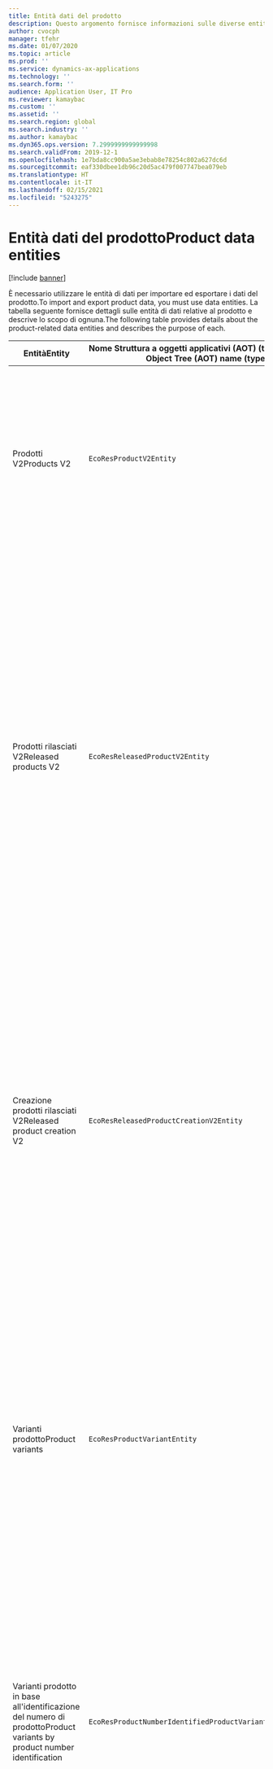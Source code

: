 ```yaml
---
title: Entità dati del prodotto
description: Questo argomento fornisce informazioni sulle diverse entità che possono essere utilizzate per importare ed esportare i dati di prodotto.
author: cvocph
manager: tfehr
ms.date: 01/07/2020
ms.topic: article
ms.prod: ''
ms.service: dynamics-ax-applications
ms.technology: ''
ms.search.form: ''
audience: Application User, IT Pro
ms.reviewer: kamaybac
ms.custom: ''
ms.assetid: ''
ms.search.region: global
ms.search.industry: ''
ms.author: kamaybac
ms.dyn365.ops.version: 7.2999999999999998
ms.search.validFrom: 2019-12-1
ms.openlocfilehash: 1e7bda8cc900a5ae3ebab8e78254c802a627dc6d
ms.sourcegitcommit: eaf330dbee1db96c20d5ac479f007747bea079eb
ms.translationtype: HT
ms.contentlocale: it-IT
ms.lasthandoff: 02/15/2021
ms.locfileid: "5243275"
---
```

# <a name="product-data-entities"></a><span data-ttu-id="6ab8f-103">Entità dati del prodotto</span><span class="sxs-lookup"><span data-stu-id="6ab8f-103">Product data entities</span></span>

[!include [banner](../includes/banner.md)]

<span data-ttu-id="6ab8f-104">È necessario utilizzare le entità di dati per importare ed esportare i dati del prodotto.</span><span class="sxs-lookup"><span data-stu-id="6ab8f-104">To import and export product data, you must use data entities.</span></span> <span data-ttu-id="6ab8f-105">La tabella seguente fornisce dettagli sulle entità di dati relative al prodotto e descrive lo scopo di ognuna.</span><span class="sxs-lookup"><span data-stu-id="6ab8f-105">The following table provides details about the product-related data entities and describes the purpose of each.</span></span>

| <span data-ttu-id="6ab8f-106">Entità</span><span class="sxs-lookup"><span data-stu-id="6ab8f-106">Entity</span></span> | <span data-ttu-id="6ab8f-107">Nome Struttura a oggetti applicativi (AOT) (tipo)</span><span class="sxs-lookup"><span data-stu-id="6ab8f-107">Application Object Tree (AOT) name (type)</span></span> | <span data-ttu-id="6ab8f-108">Note</span><span class="sxs-lookup"><span data-stu-id="6ab8f-108">Notes</span></span> |
|--------|-------------------------------------------|-------|
| <span data-ttu-id="6ab8f-109">Prodotti V2</span><span class="sxs-lookup"><span data-stu-id="6ab8f-109">Products V2</span></span> | `EcoResProductV2Entity` | <span data-ttu-id="6ab8f-110">Questa entità viene utilizzata per importare ed esportare prodotti specifici e rappresentazioni generali di prodotti condivisi.</span><span class="sxs-lookup"><span data-stu-id="6ab8f-110">This entity is used to import and export shared products-distinct products and product masters.</span></span> <span data-ttu-id="6ab8f-111">Permette di effettuare aggiornamenti.</span><span class="sxs-lookup"><span data-stu-id="6ab8f-111">It allows for updates.</span></span> <span data-ttu-id="6ab8f-112">Non supporta operazioni SQL basate su set.</span><span class="sxs-lookup"><span data-stu-id="6ab8f-112">It doesn't support set-based SQL operations.</span></span> <span data-ttu-id="6ab8f-113">È abilitata per Open Data Protocol (OData).</span><span class="sxs-lookup"><span data-stu-id="6ab8f-113">It's enabled for Open Data Protocol (OData).</span></span> |
| <span data-ttu-id="6ab8f-114">Prodotti rilasciati V2</span><span class="sxs-lookup"><span data-stu-id="6ab8f-114">Released products V2</span></span> | `EcoResReleasedProductV2Entity` | <span data-ttu-id="6ab8f-115">Questa entità viene utilizzata per importare ed esportare prodotti specifici e rappresentazioni generali di prodotti rilasciati.</span><span class="sxs-lookup"><span data-stu-id="6ab8f-115">This entity is used to import and export released products-distinct products and product masters.</span></span> <span data-ttu-id="6ab8f-116">Permette di effettuare aggiornamenti.</span><span class="sxs-lookup"><span data-stu-id="6ab8f-116">It allows for updates.</span></span> <span data-ttu-id="6ab8f-117">Richiede che il prodotto condiviso sia già stato creato.</span><span class="sxs-lookup"><span data-stu-id="6ab8f-117">It requires that the shared product already be created.</span></span> <span data-ttu-id="6ab8f-118">Quando viene importato un nuovo prodotto rilasciato, viene creata una versione del prodotto condiviso.</span><span class="sxs-lookup"><span data-stu-id="6ab8f-118">When a new released product is imported, a release of the shared product occurs.</span></span> <span data-ttu-id="6ab8f-119">Esistono anche entità separate che possono essere utilizzate per importare ed esportare rappresentazioni generali di prodotto e varianti distinte rilasciate.</span><span class="sxs-lookup"><span data-stu-id="6ab8f-119">There are also separate entities that can be used to import and export released product masters and released distinct variants.</span></span> <span data-ttu-id="6ab8f-120">Questa entità non supporta operazioni SQL basate su set o operazioni di eliminazione.</span><span class="sxs-lookup"><span data-stu-id="6ab8f-120">This entity doesn't support set-based SQL operations or delete operations.</span></span> <span data-ttu-id="6ab8f-121">È abilitata per OData.</span><span class="sxs-lookup"><span data-stu-id="6ab8f-121">It's enabled for OData.</span></span> |
| <span data-ttu-id="6ab8f-122">Creazione prodotti rilasciati V2</span><span class="sxs-lookup"><span data-stu-id="6ab8f-122">Released product creation V2</span></span> | `EcoResReleasedProductCreationV2Entity` | <span data-ttu-id="6ab8f-123">Questa entità viene utilizzata per importare prodotti condivisi e prodotti rilasciati in un unico passaggio.</span><span class="sxs-lookup"><span data-stu-id="6ab8f-123">This entity is used to import shared products and released products in one step.</span></span> <span data-ttu-id="6ab8f-124">Sebbene supporti le esportazioni, l'utilizzo è sconsigliato poiché lo scopo dell'entità è la creazione del prodotto.</span><span class="sxs-lookup"><span data-stu-id="6ab8f-124">Although it supports exports, that use isn't recommended, because the purpose of the entity is product creation.</span></span> <span data-ttu-id="6ab8f-125">Non supporta gli aggiornamenti.</span><span class="sxs-lookup"><span data-stu-id="6ab8f-125">It doesn't support updates.</span></span> <span data-ttu-id="6ab8f-126">Supporta un set limitato di campi (campi disponibili nella finestra di dialogo di creazione del prodotto).</span><span class="sxs-lookup"><span data-stu-id="6ab8f-126">It supports a limited set of fields (fields that are available in the product creation dialog box).</span></span> <span data-ttu-id="6ab8f-127">Non supporta operazioni SQL basate su set.</span><span class="sxs-lookup"><span data-stu-id="6ab8f-127">It doesn't support set-based SQL operations.</span></span> <span data-ttu-id="6ab8f-128">Non è esposta attraverso OData.</span><span class="sxs-lookup"><span data-stu-id="6ab8f-128">It isn't exposed through OData.</span></span> |
| <span data-ttu-id="6ab8f-129">Varianti prodotto</span><span class="sxs-lookup"><span data-stu-id="6ab8f-129">Product variants</span></span> | `EcoResProductVariantEntity` | <span data-ttu-id="6ab8f-130">Questa entità viene utilizzata per importare ed esportare varianti di prodotti condivise.</span><span class="sxs-lookup"><span data-stu-id="6ab8f-130">This entity is used to import and export shared product variants.</span></span> <span data-ttu-id="6ab8f-131">Permette di effettuare aggiornamenti.</span><span class="sxs-lookup"><span data-stu-id="6ab8f-131">It allows for updates.</span></span> <span data-ttu-id="6ab8f-132">Richiede che i valori di dimensione siano già stati creati.</span><span class="sxs-lookup"><span data-stu-id="6ab8f-132">It requires that dimension values already be created.</span></span> <span data-ttu-id="6ab8f-133">La chiave di integrazione è il prodotto principale più le dimensioni del prodotto.</span><span class="sxs-lookup"><span data-stu-id="6ab8f-133">The integration key is the product master plus product dimensions.</span></span> <span data-ttu-id="6ab8f-134">Questa entità non supporta operazioni SQL basate su set.</span><span class="sxs-lookup"><span data-stu-id="6ab8f-134">This entity doesn't support set-based SQL operations.</span></span> <span data-ttu-id="6ab8f-135">È abilitata per OData.</span><span class="sxs-lookup"><span data-stu-id="6ab8f-135">It's enabled for OData.</span></span> <span data-ttu-id="6ab8f-136">Supporta operazioni di eliminazione.</span><span class="sxs-lookup"><span data-stu-id="6ab8f-136">It supports delete operations.</span></span> <span data-ttu-id="6ab8f-137">Non può essere estesa con l'aggiunta di nuove dimensioni del prodotto.</span><span class="sxs-lookup"><span data-stu-id="6ab8f-137">It can't be extended through the addition of new product dimensions.</span></span> |
| <span data-ttu-id="6ab8f-138">Varianti prodotto in base all'identificazione del numero di prodotto</span><span class="sxs-lookup"><span data-stu-id="6ab8f-138">Product variants by product number identification</span></span> | `EcoResProductNumberIdentifiedProductVariantEntity` | <span data-ttu-id="6ab8f-139">Questa entità viene utilizzata per importare ed esportare varianti di prodotti condivise.</span><span class="sxs-lookup"><span data-stu-id="6ab8f-139">This entity is used to import and export shared product variants.</span></span> <span data-ttu-id="6ab8f-140">Permette di effettuare aggiornamenti.</span><span class="sxs-lookup"><span data-stu-id="6ab8f-140">It allows for updates.</span></span> <span data-ttu-id="6ab8f-141">Richiede che i valori di dimensione siano già stati creati.</span><span class="sxs-lookup"><span data-stu-id="6ab8f-141">It requires that dimension values already be created.</span></span> <span data-ttu-id="6ab8f-142">La chiave di integrazione è il numero del prodotto (mentre la chiave di integrazione per l'entità **Varianti del prodotto** è la rappresentazione generale del prodotto più le dimensioni del prodotto).</span><span class="sxs-lookup"><span data-stu-id="6ab8f-142">The integration key is the product number (whereas the integration key for the **Product variants** entity is the product master plus product dimensions).</span></span> |
| <span data-ttu-id="6ab8f-143">Varianti prodotti rilasciati</span><span class="sxs-lookup"><span data-stu-id="6ab8f-143">Released product variants</span></span> | `EcoResReleasedProductVariantEntity` | <span data-ttu-id="6ab8f-144">Questa entità viene utilizzata per importare ed esportare varianti di prodotti rilasciate.</span><span class="sxs-lookup"><span data-stu-id="6ab8f-144">This entity is used to import and export released product variants.</span></span> <span data-ttu-id="6ab8f-145">Permette di effettuare aggiornamenti.</span><span class="sxs-lookup"><span data-stu-id="6ab8f-145">It allows for updates.</span></span> <span data-ttu-id="6ab8f-146">Richiede che le varianti del prodotto condiviso siano già state create.</span><span class="sxs-lookup"><span data-stu-id="6ab8f-146">It requires that shared product variants already be created.</span></span> <span data-ttu-id="6ab8f-147">Quando viene importata una nuova variante del prodotto rilasciato, viene creata una versione della variante del prodotto condiviso.</span><span class="sxs-lookup"><span data-stu-id="6ab8f-147">When a new released product variant is imported, a release of the shared product variant occurs.</span></span> <span data-ttu-id="6ab8f-148">Questa entità non supporta operazioni SQL basate su set.</span><span class="sxs-lookup"><span data-stu-id="6ab8f-148">This entity doesn't support set-based SQL operations.</span></span> <span data-ttu-id="6ab8f-149">È abilitata per OData.</span><span class="sxs-lookup"><span data-stu-id="6ab8f-149">It's enabled for OData.</span></span> <span data-ttu-id="6ab8f-150">Sebbene supporti le operazioni di eliminazione, tale utilizzo attualmente causa il danneggiamento dei dati a causa di un bug nella piattaforma corrente.</span><span class="sxs-lookup"><span data-stu-id="6ab8f-150">Although it supports delete operations, that use currently causes data corruption because of a bug in the current platform.</span></span> <span data-ttu-id="6ab8f-151">Questa entità non può essere estesa con l'aggiunta di nuove dimensioni del prodotto.</span><span class="sxs-lookup"><span data-stu-id="6ab8f-151">This entity can't be extended through the addition of new product dimensions.</span></span> |
| <span data-ttu-id="6ab8f-152">Varianti prodotto rilasciate in base all'identificazione del numero di prodotto</span><span class="sxs-lookup"><span data-stu-id="6ab8f-152">Released product variants by product number identification</span></span> | `EcoResProductNumberIdentifiedReleasedProductVariantEntity` | <span data-ttu-id="6ab8f-153">Questa entità è simile all'entità **Varianti del prodotto rilasciato** ma la chiave di integrazione è il numero del prodotto invece della rappresentazione generale del prodotto più le dimensioni del prodotto.</span><span class="sxs-lookup"><span data-stu-id="6ab8f-153">This entity resembles the **Released product variants** entity, but the integration key is the product number instead of the product master plus product dimensions.</span></span> <span data-ttu-id="6ab8f-154">Non può essere estesa con l'aggiunta di nuove dimensioni del prodotto.</span><span class="sxs-lookup"><span data-stu-id="6ab8f-154">It can be extended through the addition of new product dimensions.</span></span> |
| <span data-ttu-id="6ab8f-155">Prodotti rilasciati di vendita</span><span class="sxs-lookup"><span data-stu-id="6ab8f-155">Sellable released products</span></span> | `EcoResSellableReleasedProductEntity` | <span data-ttu-id="6ab8f-156">Questa entità viene utilizzata per esportare solo prodotti vendibili.</span><span class="sxs-lookup"><span data-stu-id="6ab8f-156">This entity is used to export only sellable products.</span></span> <span data-ttu-id="6ab8f-157">I prodotti vendibili sono prodotti con le informazioni necessarie per essere utilizzati in un ordine cliente.</span><span class="sxs-lookup"><span data-stu-id="6ab8f-157">Sellable products are products that have the information that they require in order to be used in a sales order.</span></span> <span data-ttu-id="6ab8f-158">Le stesse regole valgono quando un prodotto viene convalidato utilizzando la funzione **Convalida** nella pagina **Prodotti rilasciati**.</span><span class="sxs-lookup"><span data-stu-id="6ab8f-158">The same rules apply when a product is validated by using the **Validate** function on the **Released products** page.</span></span> |
| <span data-ttu-id="6ab8f-159">Prodotti specifici rilasciati V2</span><span class="sxs-lookup"><span data-stu-id="6ab8f-159">Released Distinct products V2</span></span> | `EcoResDistinctProductV2Entity` | <span data-ttu-id="6ab8f-160">Questa entità viene utilizzata per esportare prodotti specifici.</span><span class="sxs-lookup"><span data-stu-id="6ab8f-160">This entity is used to export distinct products.</span></span> <span data-ttu-id="6ab8f-161">Tali prodotti specifici possono essere prodotti, prodotti di sottotipo e varianti di prodotto.</span><span class="sxs-lookup"><span data-stu-id="6ab8f-161">Those distinct products can be products, subtype products, and product variants.</span></span> |
| <span data-ttu-id="6ab8f-162">Rappresentazioni generali prodotti rilasciati V2</span><span class="sxs-lookup"><span data-stu-id="6ab8f-162">Released products masters V2</span></span> | `EcoResProductMasterV2Entity` | <span data-ttu-id="6ab8f-163">Questa entità viene utilizzata per importare ed esportare rappresentazioni generali di prodotto.</span><span class="sxs-lookup"><span data-stu-id="6ab8f-163">This entity is used to import and export product masters.</span></span> <span data-ttu-id="6ab8f-164">Non è abilitata per la gestione dei dati.</span><span class="sxs-lookup"><span data-stu-id="6ab8f-164">It isn't enabled for data management.</span></span> |
| <span data-ttu-id="6ab8f-165">Articolo - Codice a barre</span><span class="sxs-lookup"><span data-stu-id="6ab8f-165">Item - barcode</span></span> | `EcoResProductBarcodeEntityV3` | <span data-ttu-id="6ab8f-166">Questa entità viene utilizzata per esportare prodotti e codici a barre.</span><span class="sxs-lookup"><span data-stu-id="6ab8f-166">This entity is used to export products and bar codes.</span></span> <span data-ttu-id="6ab8f-167">Questa entità non consente il rilevamento delle modifiche, gli aggiornamenti o le eliminazioni.</span><span class="sxs-lookup"><span data-stu-id="6ab8f-167">This entity doesn't allow change tracking, updates, or deletes.</span></span> <span data-ttu-id="6ab8f-168">Per utilizzare il rilevamento delle modifiche, gli aggiornamenti o le eliminazioni sui codici a barre, utilizzare l'entità **Associazione articolo - codice a barre**.</span><span class="sxs-lookup"><span data-stu-id="6ab8f-168">To use change tracking, updates, or deletes on barcodes, use the **Item - barcode association** entity.</span></span> |
| <span data-ttu-id="6ab8f-169">Associazione articolo - codice a barre</span><span class="sxs-lookup"><span data-stu-id="6ab8f-169">Item - barcode association</span></span> | `EcoResProductBarcodeAssociationEntity` | <span data-ttu-id="6ab8f-170">Questa entità viene utilizzata per esportare prodotti e codici a barre.</span><span class="sxs-lookup"><span data-stu-id="6ab8f-170">This entity is used to export products and bar codes.</span></span> <span data-ttu-id="6ab8f-171">Consente il rilevamento delle modifiche, gli aggiornamenti e le eliminazioni.</span><span class="sxs-lookup"><span data-stu-id="6ab8f-171">It allows change tracking, updates, and deletes.</span></span> <span data-ttu-id="6ab8f-172">Per utilizzare l'entità, la funzionalità *Miglioramenti articolo - codice a barre* deve essere abilitata nella [gestione delle funzionalità](../../fin-ops-core/fin-ops/get-started/feature-management/feature-management-overview.md).</span><span class="sxs-lookup"><span data-stu-id="6ab8f-172">To use the entity, the feature *Item - barcode improvements* must be enabled in [feature management](../../fin-ops-core/fin-ops/get-started/feature-management/feature-management-overview.md).</span></span> <span data-ttu-id="6ab8f-173">La chiave di entità è `AssociationID`, che crea l'associazione tra il codice a barre e il prodotto.</span><span class="sxs-lookup"><span data-stu-id="6ab8f-173">Its entity key is `AssociationID`, which creates the association between the barcode and the product.</span></span> <span data-ttu-id="6ab8f-174">Per aggiungere il supporto per questa chiave, la tabella `InventitemBarcodeAssociation` verrà popolata per i dati del codice a barre degli articoli esistenti quando si attiva la funzione.</span><span class="sxs-lookup"><span data-stu-id="6ab8f-174">To add support for this key, the table `InventitemBarcodeAssociation` will be populated for existing item barcode data when you turn on the feature.</span></span> <span data-ttu-id="6ab8f-175">La tabella viene popolata utilizzando un processo batch e se la tabella del codice a barre ha un numero elevato di record, potrebbe essere necessario molto tempo per eseguire il processo batch.</span><span class="sxs-lookup"><span data-stu-id="6ab8f-175">The table is populated using a batch job and if your barcode table has a large number of records, it could take significant time to run the batch job.</span></span> <span data-ttu-id="6ab8f-176">Pertanto, si consiglia di pianificare l'abilitazione della funzione (e quindi di eseguire il processo batch) in un momento adatto alla programmazione aziendale.</span><span class="sxs-lookup"><span data-stu-id="6ab8f-176">Therefore, we recommend that you plan to enable the feature (and therefore run the batch job) at a time that fits your business schedule.</span></span> |
| <span data-ttu-id="6ab8f-177">Stati del ciclo di vita prodotto</span><span class="sxs-lookup"><span data-stu-id="6ab8f-177">Product lifecycle states</span></span> | `EcoResProductLifecycleSateEntity` | <span data-ttu-id="6ab8f-178">Questa entità viene utilizzata per importare ed esportare i diversi stati del ciclo di vita del prodotto che possono essere assegnati a un prodotto.</span><span class="sxs-lookup"><span data-stu-id="6ab8f-178">This entity is used to import and export the different product lifecycle states that can be assigned to a product.</span></span> |

> [!NOTE]
> <span data-ttu-id="6ab8f-179">È possibile utilizzare l'entità dati **Prodotti rilasciati V2** per importare prodotti nel sistema solo se il prodotto condiviso è già stato creato.</span><span class="sxs-lookup"><span data-stu-id="6ab8f-179">You can use the **Released Products V2** data entity to import products into the system only if the shared product has already been created.</span></span> <span data-ttu-id="6ab8f-180">Altrimenti, per importare prodotti nel sistema, è necessario utilizzare l'entità dati **Creazione prodotto**.</span><span class="sxs-lookup"><span data-stu-id="6ab8f-180">Otherwise, to import products into the system, you must use the **Product creation** data entity.</span></span>


[!INCLUDE[footer-include](../../includes/footer-banner.md)]
